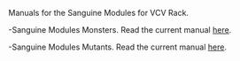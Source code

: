 Manuals for the Sanguine Modules for VCV Rack.

-Sanguine Modules Monsters. Read the current manual [here](https://media.githubusercontent.com/media/Bloodbat/SanguineModulesManuals/refs/heads/main/monsters_manual.pdf).

-Sanguine Modules Mutants. Read the current manual [here](https://media.githubusercontent.com/media/Bloodbat/SanguineModulesManuals/refs/heads/main/mutants_manual.pdf).
